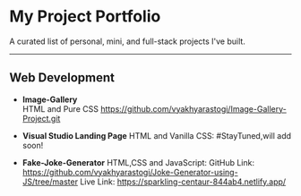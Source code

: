 # My Project Portfolio

A curated list of personal, mini, and full-stack projects I've built.

---

## Web Development

- **Image-Gallery**  
  HTML and Pure CSS
  https://github.com/vyakhyarastogi/Image-Gallery-Project.git

- **Visual Studio Landing Page**
  HTML and Vanilla CSS: #StayTuned,will add soon!

- **Fake-Joke-Generator**
  HTML,CSS and JavaScript:
  GitHub Link: https://github.com/vyakhyarastogi/Joke-Generator-using-JS/tree/master
  Live Link: https://sparkling-centaur-844ab4.netlify.app/
